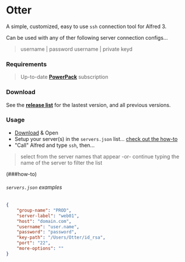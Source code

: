 # Otter
A simple, customized, easy to use `ssh` connection tool for Alfred 3.

Can be used with any of ther following server connection configs...
>  username | password 
>  username | private keyd


### Requirements
> Up-to-date **[PowerPack](https://www.alfredapp.com/powerpack/)** subscription


### Download

See the **[release list](https://github.com/AsherPeruscini/otter/releases)** for the lastest version, and all previous versions.


### Usage

+  [Download](https://github.com/AsherPeruscini/otter/releases) & Open
+  Setup your server(s) in the `servers.json` list... [check out the how-to](#)
+  "Call" Alfred and type `ssh`, then...
> select from the server names that appear
-or-
> continue typing the name of the server to filter the list


(###how-to)

###### `servers.json` examples
```json
{
    "group-name": "PROD",
    "server-label": "web01",
    "host": "domain.com",
    "username": "user.name",
    "password": "password",
    "key-path": "/Users/Otter/id_rsa",
    "port": "22",
    "more-options": ""
}
```
